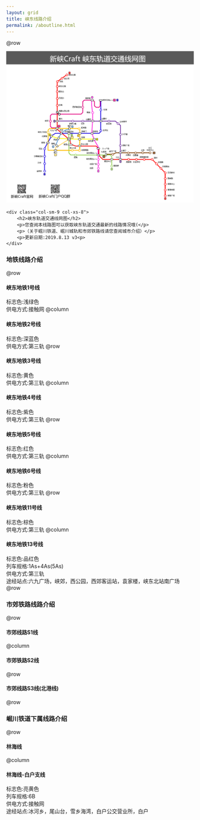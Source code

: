```yaml
---
layout: grid
title: 峡东线路介绍
permalink: /aboutline.html
---
```


@row
<div class="row">
    <div class="col-sm-3 col-xs-4">
        <img src="/assets/map20190813.png" />
    </div>
    
    <div class="col-sm-9 col-xs-8">
        <h2>峡东轨道交通线网图</h2>
        <p>您查阅本线路图可以获取峡东轨道交通最新的线路情况哦(</p>
		<p>（关于崛川铁道、崛川城轨和市郊铁路线请您查阅城市介绍）</p>
		<p>更新日期:2019.8.13 v3<p>
    </div>
</div>

 ### 地铁线路介绍
@row
 #### 峡东地铁1号线
标志色:浅绿色  
供电方式:接触网
@column
 #### 峡东地铁2号线
标志色:深蓝色  
供电方式:第三轨
@row
 #### 峡东地铁3号线
标志色:黄色  
供电方式:第三轨
@column
 #### 峡东地铁4号线
标志色:紫色  
供电方式:第三轨
@row
 #### 峡东地铁5号线
标志色:红色  
供电方式:第三轨
@column
 #### 峡东地铁6号线
标志色:粉色  
供电方式:第三轨
@row
 #### 峡东地铁11号线
标志色:棕色  
供电方式:第三轨
@column
 #### 峡东地铁13号线
标志色:品红色  
列车规格:1As+4As(5As)  
供电方式:第三轨  
途经站点:六九广场，峡郊，西公园，西郊客运站，袁家楼，峡东北站南广场
@row
 ### 市郊铁路线路介绍
@row
 #### 市郊线路S1线
@column
 #### 市郊铁路S2线
@row
 #### 市郊线路S3线(北港线)
@row
 ### 崛川铁道下属线路介绍
@row
 #### 林海线
@column
 #### 林海线-白户支线
标志色:亮黄色  
列车规格:6B  
供电方式:接触网  
途经站点:冰河乡，尾山台，雪乡海湾，白户公交营业所，白户